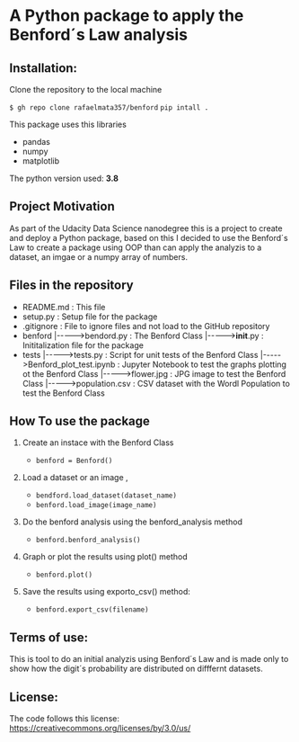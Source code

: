 # A Python package to apply the Benford´s Law analysis

## Installation:

Clone the repository to the local machine

`$ gh repo clone rafaelmata357/benford`
`pip intall .`

This package uses this libraries

- pandas
- numpy 
- matplotlib


The python version used: **3.8**


## Project Motivation

As part of the Udacity Data Science nanodegree this is a project to create and deploy a Python package, based on this I decided to use the Benford´s Law to create a package using OOP than can apply the analyzis to a dataset, an imgae or a numpy array of numbers.


## Files in the repository

- README.md    : This file
- setup.py     : Setup file for the package
- .gitignore   : File to ignore files and not load to the GitHub repository
- benford
     |----->bendord.py     :   The Benford Class
     |----->__init__.py    :   Inititalization file for the package
- tests
     |----->tests.py       :   Script for unit tests of the Benford Class
     |----->Benford_plot_test.ipynb : Jupyter Notebook to test the graphs plotting ot the Benford Class
     |----->flower.jpg     :   JPG image to test the Benford Class
     |----->population.csv :   CSV dataset with the Wordl Population to test the Benford Class



## How To use the package  

1. Create an instace with the Benford Class
    - `benford = Benford()`

2. Load a dataset or an image , 
    - `bendford.load_dataset(dataset_name)`
    - `benford.load_image(image_name)`

3. Do the benford analysis using the benford_analysis method
    - `benford.benford_analysis()`

4. Graph or plot the results using plot() method
    - `benford.plot()`

5. Save the results using exporto_csv() method:
    - `benford.export_csv(filename)`


## Terms of use:

This is tool to do  an initial analyzis using Benford´s Law  and is made only to show how the digit´s probability are distributed on difffernt datasets. 

## License:

The code follows this license: https://creativecommons.org/licenses/by/3.0/us/
